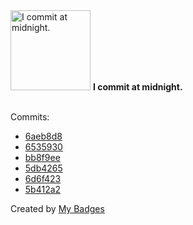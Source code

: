 <img src="https://my-badges.github.io/my-badges/midnight-commits.png" alt="I commit at midnight." title="I commit at midnight." width="128">
<strong>I commit at midnight.</strong>
<br><br>

Commits:

- <a href="https://github.com/VatsalSy/occusage/commit/6aeb8d8a76893f5596212a40f22056c8a14a0aa3">6aeb8d8</a>
- <a href="https://github.com/VatsalSy/occusage/commit/653593079da7998f11a067fd4e3304992c84c323">6535930</a>
- <a href="https://github.com/comphy-lab/VatsalSy/commit/bb8f9eeffc785f9b4f2017c0f2666996eb4124b6">bb8f9ee</a>
- <a href="https://github.com/VatsalSy/VatsalSy/commit/5db42658d71331357b8c9b4faee2b9497d8d9b37">5db4265</a>
- <a href="https://github.com/VatsalSy/commits-readme-stats/commit/6d6f4232d61625b7588a662b0713116d97b275e7">6d6f423</a>
- <a href="https://github.com/VatsalSy/commits-readme-stats/commit/5b412a2808dabadff9d69b0ed5f2257705d0ce7f">5b412a2</a>


Created by <a href="https://github.com/my-badges/my-badges">My Badges</a>